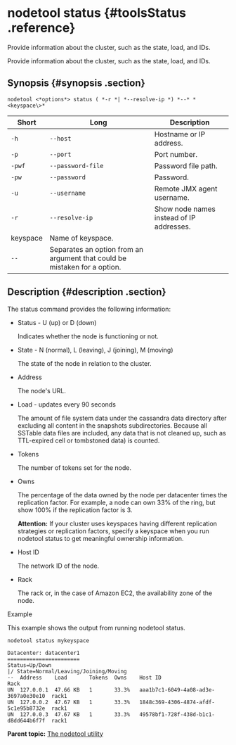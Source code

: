 # nodetool status {#toolsStatus .reference}

Provide information about the cluster, such as the state, load, and IDs.

Provide information about the cluster, such as the state, load, and IDs.

## Synopsis {#synopsis .section}

```language-bash
nodetool <*options*> status ( *-r *| *--resolve-ip *) *--* *<keyspace\>*
```

|Short|Long|Description|
|-----|----|-----------|
|`-h`|`--host`|Hostname or IP address.|
|`-p`|`--port`|Port number.|
|`-pwf`|`--password-file`|Password file path.|
|`-pw`|`--password`|Password.|
|`-u`|`--username`|Remote JMX agent username.|
|`-r`|`--resolve-ip`|Show node names instead of IP addresses.|
|keyspace|Name of keyspace.|
|`--`|Separates an option from an argument that could be mistaken for a option.|

## Description {#description .section}

The status command provides the following information:

-   Status - U \(up\) or D \(down\)

    Indicates whether the node is functioning or not.

-   State - N \(normal\), L \(leaving\), J \(joining\), M \(moving\)

    The state of the node in relation to the cluster.

-   Address

    The node's URL.

-   Load - updates every 90 seconds

    The amount of file system data under the cassandra data directory after excluding all content in the snapshots subdirectories. Because all SSTable data files are included, any data that is not cleaned up, such as TTL-expired cell or tombstoned data\) is counted.

-   Tokens

    The number of tokens set for the node.

-   Owns

    The percentage of the data owned by the node per datacenter times the replication factor. For example, a node can own 33% of the ring, but show 100% if the replication factor is 3.

    **Attention:** If your cluster uses keyspaces having different replication strategies or replication factors, specify a keyspace when you run nodetool status to get meaningful ownership information.

-   Host ID

    The network ID of the node.

-   Rack

    The rack or, in the case of Amazon EC2, the availability zone of the node.


Example

This example shows the output from running nodetool status.

```language-bash
nodetool status mykeyspace

Datacenter: datacenter1
=======================
Status=Up/Down
|/ State=Normal/Leaving/Joining/Moving
--  Address    Load       Tokens  Owns    Host ID                               Rack
UN  127.0.0.1  47.66 KB   1       33.3%   aaa1b7c1-6049-4a08-ad3e-3697a0e30e10  rack1
UN  127.0.0.2  47.67 KB   1       33.3%   1848c369-4306-4874-afdf-5c1e95b8732e  rack1
UN  127.0.0.3  47.67 KB   1       33.3%   49578bf1-728f-438d-b1c1-d8dd644b6f7f  rack1
```

**Parent topic:** [The nodetool utility](../../cassandra/tools/toolsNodetool.md)

